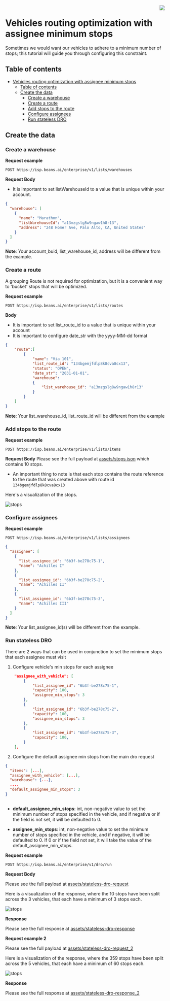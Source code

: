 <img src="../assets/images/beans-128x128.png" align="right" />

# Vehicles routing optimization with assignee minimum stops

Sometimes we would want our vehicles to adhere to a minimum number of stops; this tutorial will guide you through configuring this constraint.

## Table of contents
- [Vehicles routing optimization with assignee minimum stops](#vehicles-routing-optimization-with-assignee-minimum-stops-constraints)
    - [Table of contents](#table-of-contents)
    - [Create the data](#create-the-data)
        - [Create a warehouse](#create-a-warehouse)
        - [Create a route](#create-a-route)
        - [Add stops to the route](#add-stops-to-the-route)
        - [Configure assignees](#configure-assignees)
        - [Run stateless DRO](#run-stateless-dro)


## Create the data
### Create a warehouse

**Request example**

```
POST https://isp.beans.ai/enterprise/v1/lists/warehouses
```

**Request Body**
- It is important to set listWarehouseId to a value that is unique within your account.
```json
{
  "warehouse": [
    {
      "name": "Marathon",
      "listWarehouseId": "a13mzgslg8w9ngaw1h8r13",
      "address": "248 Homer Ave, Palo Alto, CA, United States"
    }
  ]
}
```

**Note**: Your account_buid, list_warehouse_id, address will be different from the example.

### Create a route

A grouping Route is not required for optimization, but it is a convenient way to 'bucket' stops that will be optimized.

**Request example**

```
POST https://isp.beans.ai/enterprise/v1/lists/routes
```

**Body**
- It is important to set list_route_id to a value that is unique within your account
- It is important to configure date_str with the yyyy-MM-dd format
```json
{
    "route":[
        {
            "name": "Via 101",
            "list_route_id": "134bgemjfdlp8k8cva8cx13",
            "status": "OPEN",
            "date_str": "2031-01-01",
            "warehouse":
            {
                "list_warehouse_id": "a13mzgslg8w9ngaw1h8r13"
            }
        }
    ]
}
```

**Note**: Your list_warehouse_id, list_route_id will be different from the example

### Add stops to the route

**Request example**

```
POST https://isp.beans.ai/enterprise/v1/lists/items
```

**Request Body**
Please see the full payload at [assets/stops.json](assets/stops.json) which contains 10 stops.
- An important thing to note is that each stop contains the route reference to the route that was created above with route id `134bgemjfdlp8k8cva8cx13`

Here's a visualization of the stops.

![stops](assets/images/stops.png)

### Configure assignees

**Request example**

```
POST https://isp.beans.ai/enterprise/v1/lists/assignees
```

```json
{
  "assignee": [
    {
      "list_assignee_id": "6b3f-be278c75-1",
      "name": "Achilles I"
    },
    {
      "list_assignee_id": "6b3f-be278c75-2",
      "name": "Achilles II"
    },
    {
      "list_assignee_id": "6b3f-be278c75-3",
      "name": "Achilles III"
    }
  ]
}
```

**Note**: Your list_assignee_id(s) will be different from the example.


### Run stateless DRO

There are 2 ways that can be used in conjunction to set the minimum stops that each assignee must visit
1) Configure vehicle's min stops for each assignee

```json
    "assignee_with_vehicle": [
        {
            "list_assignee_id": "6b3f-be278c75-1",
            "capacity": 100,
            "assignee_min_stops": 3
        },
        {
            "list_assignee_id": "6b3f-be278c75-2",
            "capacity": 100,
            "assignee_min_stops": 3
        },
        {
            "list_assignee_id": "6b3f-be278c75-3",
            "capacity": 100,
        }
    ],
```
2) Configure the default assignee min stops from the main dro request
```json
{
  "items": [...],
  "assignee_with_vehicle": [...],
  "warehouse": {...},
  ....
  "default_assignee_min_stops": 3
}
      
```

- <b>default_assignee_min_stops</b>: int, non-negative value to set the minimum number of stops
specified in the vehicle, and if negative or if the field is not set, it will be defaulted to 0.

- <b>assignee_min_stops</b>: int, non-negative value to set the minimum number of stops
specified in the vehicle, and if negative, it will be defaulted to 0. 
If 0 or if the field not set, it will take the value of the default_assignee_min_stops.

**Request example**

```
POST https://isp.beans.ai/enterprise/v1/dro/run 
```
**Request Body**

Please see the full payload at [assets/stateless-dro-request](assets/stateless-dro-request.json)

Here is a visualization of the response, where the 10 stops have been split across the 3 vehicles,
that each have a minimum of 3 stops each.

![stops](assets/images/min_stops_response.png)

**Response**

Please see the full response at [assets/stateless-dro-response](assets/stateless-dro-response.json)

**Request example 2**

Please see the full payload at [assets/stateless-dro-request_2](assets/stateless_dro_request_2.json)

Here is a visualization of the response, where the 359 stops have been split across the 5 vehicles,
that each have a minimum of 60 stops each.

![stops](assets/images/min_stops_response_2.png)

**Response**

Please see the full response at [assets/stateless-dro-response_2](assets/stateless_dro_response_2.json)
